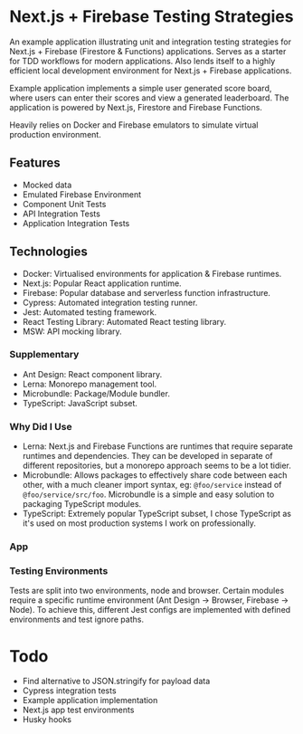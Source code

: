 # Next.js + Firebase Testing Strategies

An example application illustrating unit and integration testing strategies for Next.js + Firebase (Firestore & Functions) applications. Serves as a starter for TDD workflows for modern applications. Also lends itself to a highly efficient local development environment for Next.js + Firebase applications.

Example application implements a simple user generated score board, where users
can enter their scores and view a generated leaderboard. The application is powered by Next.js, Firestore and Firebase Functions.

Heavily relies on Docker and Firebase emulators to simulate virtual production environment.

## Features

- Mocked data
- Emulated Firebase Environment
- Component Unit Tests
- API Integration Tests
- Application Integration Tests

## Technologies

- Docker: Virtualised environments for application & Firebase runtimes.
- Next.js: Popular React application runtime.
- Firebase: Popular database and serverless function infrastructure.
- Cypress: Automated integration testing runner.
- Jest: Automated testing framework.
- React Testing Library: Automated React testing library.
- MSW: API mocking library.

### Supplementary

- Ant Design: React component library.
- Lerna: Monorepo management tool.
- Microbundle: Package/Module bundler.
- TypeScript: JavaScript subset.

### Why Did I Use

- Lerna: Next.js and Firebase Functions are runtimes that require separate runtimes and dependencies. They can be developed in separate of different repositories, but a monorepo approach seems to be a lot tidier.
- Microbundle: Allows packages to effectively share code between each other, with a much cleaner import syntax, eg: `@foo/service` instead of `@foo/service/src/foo`. Microbundle is a simple and easy solution to packaging TypeScript modules.
- TypeScript: Extremely popular TypeScript subset, I chose TypeScript as it's used on most production systems I work on professionally.

### App

### Testing Environments

Tests are split into two environments, node and browser. Certain modules require a specific runtime environment (Ant Design -> Browser, Firebase -> Node). To achieve this, different Jest configs are implemented with defined environments and test ignore paths.

# Todo

- Find alternative to JSON.stringify for payload data
- Cypress integration tests
- Example application implementation
- Next.js app test environments
- Husky hooks
